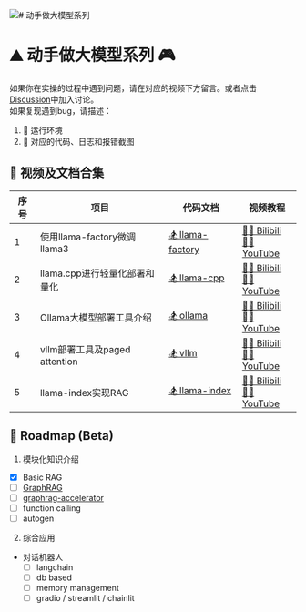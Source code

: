 ![# 动手做大模型系列](assets/logo.png)
# ⛰️ 动手做大模型系列 🎮

如果你在实操的过程中遇到问题，请在对应的视频下方留言。或者点击[Discussion](https://github.com/echonoshy/cgft-llm/discussions/)中加入讨论。  
如果复现遇到bug，请描述：
1. 🎯 运行环境
2. 🧩 对应的代码、日志和报错截图


## 🎨 视频及文档合集

| 序号 | 项目                           | 代码文档                        | 视频教程                                                    |
|------|--------------------------------|---------------------------------|-------------------------------------------------------------|
| 1    | 使用llama-factory微调llama3    | [🏂 llama-factory](llama-factory/README.md) | [🤾‍♀️ Bilibili](https://www.bilibili.com/video/BV1uw4m1S7Cd) <br> [🏊‍♀️ YouTube](https://youtu.be/Hpc4QQQuLWM) |
| 2    | llama.cpp进行轻量化部署和量化    | [🏂 llama-cpp](llama-cpp/README.md) | [🤾‍♀️ Bilibili](https://www.bilibili.com/video/BV1et421N7TK) <br> [🏊‍♀️ YouTube](https://youtu.be/2MYsfe0pc9A) |
| 3    | Ollama大模型部署工具介绍         | [🏂 ollama](ollama/README.md)  | [🤾‍♀️ Bilibili](https://www.bilibili.com/video/BV1Gs421u7a5/) <br> [🏊‍♀️ YouTube](https://youtu.be/yQ1q8YWacyE) |
| 4    | vllm部署工具及paged attention   | [🏂 vllm](vllm/README.md)  | [🤾‍♀️ Bilibili](https://www.bilibili.com/video/BV1R1421r7tk) <br> [🏊‍♀️ YouTube](https://youtu.be/cQWzKX9gM9Q) |
| 5    | llama-index实现RAG             | [🏂 llama-index](llama-index/README.md)  | [🤾‍♀️ Bilibili](https://www.bilibili.com/video/BV1jE421A77u) <br> [🏊‍♀️ YouTube](https://youtu.be/Q6vUx94HCDc) |



## 🛒 Roadmap (Beta)

1. 模块化知识介绍
- [x] Basic RAG
- [ ] [GraphRAG](https://github.com/microsoft/graphrag)
- [ ] [graphrag-accelerator](https://github.com/Azure-Samples/graphrag-accelerator)
- [ ] function calling
- [ ] autogen

2. 综合应用
- 对话机器人
  - [ ] langchain
  - [ ] db based
  - [ ] memory management
  - [ ] gradio / streamlit / chainlit
